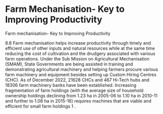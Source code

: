 # Farm Mechanisation- Key to Improving Productivity

Farm mechanisation- Key to Improving Productivity

8.8 Farm mechanisation helps increase productivity through timely and efficient use of other inputs and natural resources while at the same time reducing the cost of cultivation and the drudgery  associated  with  various  farm  operations.  Under  the  Sub  Mission  on  Agricultural Mechanisation (SMAM), State Governments are being assisted in training and demonstrating agricultural  machinery  and  helping  farmers  procure  various  farm  machinery  and  equipment besides setting up Custom Hiring Centres (CHC). As of December 2022, 21628 CHCs and 467 Hi-Tech hubs and 18306 farm machinery banks have been established. Increasing fragmentation of farm holdings (with the average size of household ownership holdings declining from 1.23 ha in 2005-06 to 1.10 ha in 2010-11 and further to 1.08 ha in 2015-16) requires machines that are viable and efficient for small farm holdings 1 .

##
